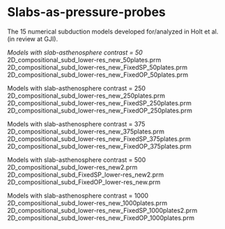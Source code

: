 # Slabs-as-pressure-probes

The 15 numerical subduction models developed for/analyzed in Holt et al. (in review at GJI).

*Models with slab-asthenosphere contrast = 50*
2D_compositional_subd_lower-res_new_50plates.prm
2D_compositional_subd_lower-res_new_FixedSP_50plates.prm
2D_compositional_subd_lower-res_new_FixedOP_50plates.prm

Models with slab-asthenosphere contrast = 250
2D_compositional_subd_lower-res_new_250plates.prm
2D_compositional_subd_lower-res_new_FixedSP_250plates.prm
2D_compositional_subd_lower-res_new_FixedOP_250plates.prm

Models with slab-asthenosphere contrast = 375
2D_compositional_subd_lower-res_new_375plates.prm
2D_compositional_subd_lower-res_new_FixedSP_375plates.prm
2D_compositional_subd_lower-res_new_FixedOP_375plates.prm

Models with slab-asthenosphere contrast = 500
2D_compositional_subd_lower-res_new2.prm
2D_compositional_subd_FixedSP_lower-res_new2.prm
2D_compositional_subd_FixedOP_lower-res_new.prm

Models with slab-asthenosphere contrast = 1000
2D_compositional_subd_lower-res_new_1000plates.prm
2D_compositional_subd_lower-res_new_FixedSP_1000plates2.prm
2D_compositional_subd_lower-res_new_FixedOP_1000plates.prm
